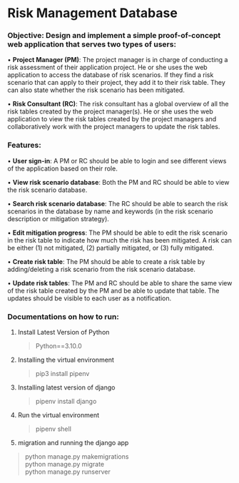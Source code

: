 # Risk Management Database
### Objective: Design and implement a simple proof-of-concept web application that serves two types of users:<br>
•	**Project Manager (PM)**: The project manager is in charge of conducting a risk assessment of their application project. He or she uses the web application to access the database of risk scenarios. If they find a risk scenario that can apply to their project, they add it to their risk table. They can also state whether the risk scenario has been mitigated.<br>

•	**Risk Consultant (RC)**: The risk consultant has a global overview of all the risk tables created by the project manager(s). He or she uses the web application to view the risk tables created by the project managers and collaboratively work with the project managers to update the risk tables.<br>


### Features:<br>
•	**User sign-in**: A PM or RC should be able to login and see different views of the application based on their role.<br>

•	**View risk scenario database**: Both the PM and RC should be able to view the risk scenario database.<br>

•	**Search risk scenario database**: The RC should be able to search the risk scenarios in the database by name and keywords (in the risk scenario description or mitigation strategy).<br>

•	**Edit mitigation progress**: The PM should be able to edit the risk scenario in the risk table to indicate how much the risk has been mitigated. A risk can be either (1) not mitigated, (2) partially mitigated, or (3) fully mitigated.<br>

•	**Create risk table**: The PM should be able to create a risk table by adding/deleting a risk scenario from the risk scenario database.<br>

•	**Update risk tables**: The PM and RC should be able to share the same view of the risk table created by the PM and be able to update that table. The updates should be visible to each user as a notification.<br>

### Documentations on how to run:<br>

1. Install Latest Version of Python  
   > Python==3.10.0

2. Installing the virtual environment
   > pip3 install pipenv

3. Installing latest version of django
   > pipenv install django

4. Run the virtual environment
   > pipenv shell

5. migration and running the django app
  > python manage.py makemigrations <br>
  > python manage.py migrate <br>
  > python manage.py runserver <br>
